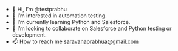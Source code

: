 - 👋 Hi, I’m @testprabhu
- 👀 I’m interested in automation testing.
- 🌱 I’m currently learning Python and Salesforce.
- 💞️ I’m looking to collaborate on Salesforce and Python testing or development.
- 📫 How to reach me saravanaprabhua@gmail.com

<!---
testprabhu/testprabhu is a ✨ special ✨ repository because its `README.md` (this file) appears on your GitHub profile.
You can click the Preview link to take a look at your changes.
--->
